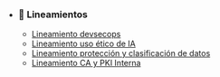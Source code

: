 - ### 🏢 Lineamientos
  - [Lineamiento devsecops](./lineamiento_devsecops.md)
  - [Lineamiento uso ético de IA](./lineamiento_uso_inteligencia_artificial.md)
  - [Lineamiento protección y clasificación de datos](./lineamiento-proteccion-clasificacion-de-datos.md)
  - [Lineamiento CA y PKI Interna](./lineamiento_CA_PKI_interno.md)
